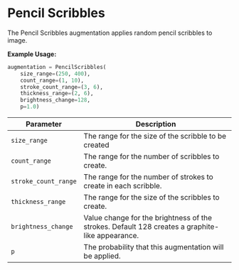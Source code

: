 # Pencil Scribbles

The Pencil Scribbles augmentation applies random pencil scribbles to image.

**Example Usage:**

```python
augmentation = PencilScribbles(
    size_range=(250, 400),
    count_range=(1, 10),
    stroke_count_range=(3, 6),
    thickness_range=(2, 6),
    brightness_change=128,
    p=1.0)
```

| Parameter            | Description                                                                                     |
|----------------------|-------------------------------------------------------------------------------------------------|
| `size_range`         | The range for the size of the scribble to be created                                            |
| `count_range`        | The range for the number of scribbles to create.                                                |
| `stroke_count_range` | The range for the number of strokes to create in each scribble.                                 |
| `thickness_range`    | The range for the size of the scribbles to create.                                              |
| `brightness_change`  | Value change for the brightness of the strokes. Default 128 creates a graphite-like appearance. |
| `p`                  | The probability that this augmentation will be applied.                                         |
